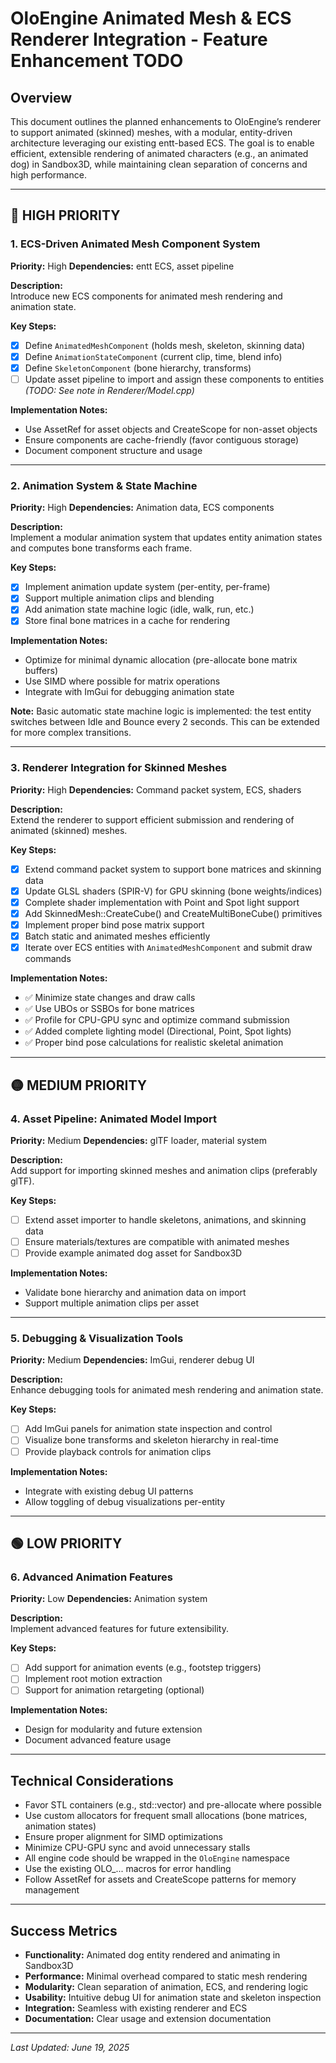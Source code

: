 # OloEngine Animated Mesh & ECS Renderer Integration - Feature Enhancement TODO

## Overview
This document outlines the planned enhancements to OloEngine’s renderer to support animated (skinned) meshes, with a modular, entity-driven architecture leveraging our existing entt-based ECS. The goal is to enable efficient, extensible rendering of animated characters (e.g., an animated dog) in Sandbox3D, while maintaining clean separation of concerns and high performance.

---

## 🔴 HIGH PRIORITY

### 1. ECS-Driven Animated Mesh Component System
**Priority:** High
**Dependencies:** entt ECS, asset pipeline

**Description:**  
Introduce new ECS components for animated mesh rendering and animation state.

**Key Steps:**
- [x] Define `AnimatedMeshComponent` (holds mesh, skeleton, skinning data)
- [x] Define `AnimationStateComponent` (current clip, time, blend info)
- [x] Define `SkeletonComponent` (bone hierarchy, transforms)
- [ ] Update asset pipeline to import and assign these components to entities *(TODO: See note in Renderer/Model.cpp)*

**Implementation Notes:**
- Use AssetRef<T> for asset objects and CreateScope<T> for non-asset objects
- Ensure components are cache-friendly (favor contiguous storage)
- Document component structure and usage

---


### 2. Animation System & State Machine
**Priority:** High 
**Dependencies:** Animation data, ECS components

**Description:**  
Implement a modular animation system that updates entity animation states and computes bone transforms each frame.

**Key Steps:**
- [x] Implement animation update system (per-entity, per-frame)
- [x] Support multiple animation clips and blending
- [x] Add animation state machine logic (idle, walk, run, etc.)
- [x] Store final bone matrices in a cache for rendering

**Implementation Notes:**
- Optimize for minimal dynamic allocation (pre-allocate bone matrix buffers)
- Use SIMD where possible for matrix operations
- Integrate with ImGui for debugging animation state

**Note:**
Basic automatic state machine logic is implemented: the test entity switches between Idle and Bounce every 2 seconds. This can be extended for more complex transitions.

---

### 3. Renderer Integration for Skinned Meshes
**Priority:** High
**Dependencies:** Command packet system, ECS, shaders

**Description:**  
Extend the renderer to support efficient submission and rendering of animated (skinned) meshes.

**Key Steps:**
- [x] Extend command packet system to support bone matrices and skinning data
- [x] Update GLSL shaders (SPIR-V) for GPU skinning (bone weights/indices)
- [x] Complete shader implementation with Point and Spot light support
- [x] Add SkinnedMesh::CreateCube() and CreateMultiBoneCube() primitives
- [x] Implement proper bind pose matrix support
- [x] Batch static and animated meshes efficiently
- [x] Iterate over ECS entities with `AnimatedMeshComponent` and submit draw commands

**Implementation Notes:**
- ✅ Minimize state changes and draw calls
- ✅ Use UBOs or SSBOs for bone matrices
- ✅ Profile for CPU-GPU sync and optimize command submission
- ✅ Added complete lighting model (Directional, Point, Spot lights)
- ✅ Proper bind pose calculations for realistic skeletal animation

---

## 🟡 MEDIUM PRIORITY

### 4. Asset Pipeline: Animated Model Import
**Priority:** Medium
**Dependencies:** glTF loader, material system

**Description:**  
Add support for importing skinned meshes and animation clips (preferably glTF).

**Key Steps:**
- [ ] Extend asset importer to handle skeletons, animations, and skinning data
- [ ] Ensure materials/textures are compatible with animated meshes
- [ ] Provide example animated dog asset for Sandbox3D

**Implementation Notes:**
- Validate bone hierarchy and animation data on import
- Support multiple animation clips per asset

---

### 5. Debugging & Visualization Tools
**Priority:** Medium
**Dependencies:** ImGui, renderer debug UI

**Description:**  
Enhance debugging tools for animated mesh rendering and animation state.

**Key Steps:**
- [ ] Add ImGui panels for animation state inspection and control
- [ ] Visualize bone transforms and skeleton hierarchy in real-time
- [ ] Provide playback controls for animation clips

**Implementation Notes:**
- Integrate with existing debug UI patterns
- Allow toggling of debug visualizations per-entity

---

## 🟢 LOW PRIORITY

### 6. Advanced Animation Features
**Priority:** Low
**Dependencies:** Animation system

**Description:**  
Implement advanced features for future extensibility.

**Key Steps:**
- [ ] Add support for animation events (e.g., footstep triggers)
- [ ] Implement root motion extraction
- [ ] Support for animation retargeting (optional)

**Implementation Notes:**
- Design for modularity and future extension
- Document advanced feature usage

---

## Technical Considerations

- Favor STL containers (e.g., std::vector) and pre-allocate where possible
- Use custom allocators for frequent small allocations (bone matrices, animation states)
- Ensure proper alignment for SIMD optimizations
- Minimize CPU-GPU sync and avoid unnecessary stalls
- All engine code should be wrapped in the `OloEngine` namespace
- Use the existing OLO_... macros for error handling
- Follow AssetRef<T> for assets and CreateScope<T> patterns for memory management

---

## Success Metrics

- **Functionality:** Animated dog entity rendered and animating in Sandbox3D
- **Performance:** Minimal overhead compared to static mesh rendering
- **Modularity:** Clean separation of animation, ECS, and rendering logic
- **Usability:** Intuitive debug UI for animation state and skeleton inspection
- **Integration:** Seamless with existing renderer and ECS
- **Documentation:** Clear usage and extension documentation

---

*Last Updated: June 19, 2025*